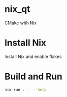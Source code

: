 # nix_qt
CMake with Nix

# Install Nix 

Install Nix and enable flakes

# Build and Run

```bash
nix run . -- --help
```

